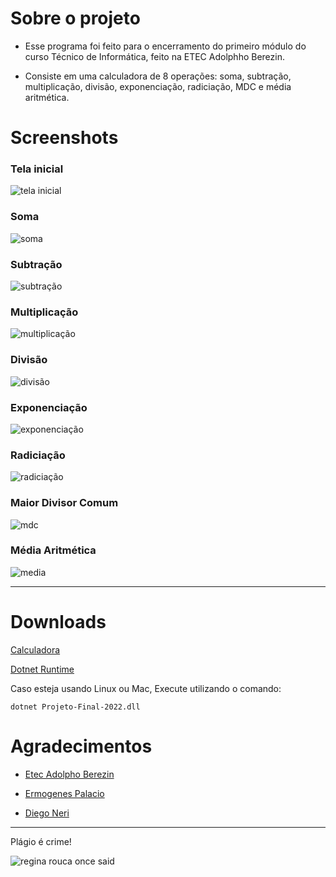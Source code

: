 # Sobre o projeto

- Esse programa foi feito para o encerramento do primeiro módulo do curso Técnico de Informática, feito na ETEC Adolphho Berezin.

- Consiste em uma calculadora de 8 operações: soma, subtração, multiplicação, divisão, exponenciação, radiciação, MDC e média aritmética. 

# Screenshots

### Tela inicial

![tela inicial](screenshots/tela%20inicial.png)

### Soma

![soma](screenshots/soma.png)

### Subtração
![subtração](screenshots/subtração.png)

### Multiplicação
![multiplicação](screenshots/multiplicação.png)

### Divisão
![divisão](screenshots/divis%C3%A3o.png)

### Exponenciação
![exponenciação](screenshots/exponencia%C3%A7%C3%A3o.png)

### Radiciação
![radiciação](screenshots/radicia%C3%A7%C3%A3o.png)

### Maior Divisor Comum
![mdc](screenshots/mdc.png)

### Média Aritmética
![media](screenshots/m%C3%A9dia%20aritmetica.png)

---

# Downloads

[Calculadora](dist/Projeto-Final-2022.zip)

[Dotnet Runtime](https://dotnet.microsoft.com/en-us/download)

Caso esteja usando Linux ou Mac, Execute utilizando o comando:

```dotnet Projeto-Final-2022.dll```


# Agradecimentos
- [Etec Adolpho Berezin](http://eteab.com.br/cms/)

- [Ermogenes Palacio](https://github.com/ermogenes)

- [Diego Neri](https://github.com/diegoneri)

---

Plágio é crime!

![regina rouca once said](screenshots/regina.gif)
